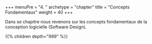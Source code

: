 +++
menuPre = "4. "
archetype = "chapter"
title = "Concepts Fondamentaux"
weight = 40
+++

Dans se chapitre nous revenons sur les concepts fondamentaux de la conception logicielle (Software Design).

{{% children depth="999" %}}
